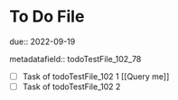 # To Do File

due:: 2022-09-19

metadatafield:: todoTestFile_102\_78

- [ ] Task of todoTestFile_102 1 [[Query me]]
- [ ] Task of todoTestFile_102 2
